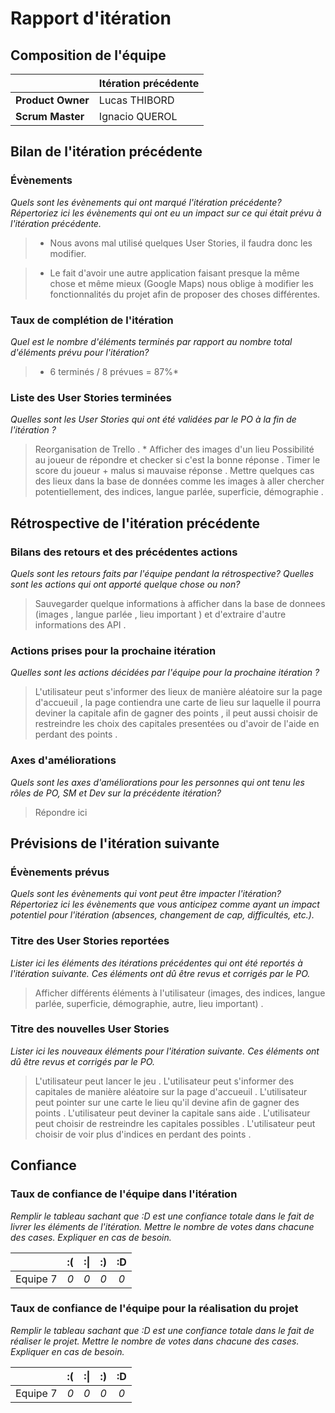 # Rapport d'itération  

## Composition de l'équipe 


|  &nbsp;                 | Itération précédente     |
| -------------           |-------------             |
| **Product Owner**       | Lucas THIBORD                       |
| **Scrum Master**        | Ignacio QUEROL                       |

## Bilan de l'itération précédente  
### Évènements 
*Quels sont les évènements qui ont marqué l'itération précédente? Répertoriez ici les évènements qui ont eu un impact sur ce qui était prévu à l'itération précédente.*
> - Nous avons mal utilisé quelques User Stories, il faudra donc les modifier.

> - Le fait d'avoir une autre application faisant presque la même chose et même mieux (Google Maps) nous oblige à modifier les fonctionnalités du projet afin de proposer des choses différentes.


### Taux de complétion de l'itération  
*Quel est le nombre d'éléments terminés par rapport au nombre total d'éléments prévu pour l'itération?*
> * 6 terminés / 8 prévues = 87%*

### Liste des User Stories terminées
*Quelles sont les User Stories qui ont été validées par le PO à la fin de l'itération ?*
> Reorganisation de Trello . *
> Afficher des images d'un lieu
> Possibilité au joueur de répondre et checker si c'est la bonne réponse .
> Timer le score du joueur + malus si mauvaise réponse .
> Mettre quelques cas des lieux dans la base de données comme les images à aller chercher potentiellement, des indices, langue parlée, superficie, démographie .
## Rétrospective de l'itération précédente
  
### Bilans des retours et des précédentes actions 
*Quels sont les retours faits par l'équipe pendant la rétrospective? Quelles sont les actions qui ont apporté quelque chose ou non?*
> Sauvegarder quelque informations à afficher dans la base de donnees (images , langue parlée , lieu important ) et d'extraire d'autre informations des API .

### Actions prises pour la prochaine itération
*Quelles sont les actions décidées par l'équipe pour la prochaine itération ?*
> L'utilisateur peut s'informer des lieux de manière aléatoire sur la page d'accueuil , la page contiendra une carte de lieu  sur laquelle il pourra deviner la capitale afin de gagner des points , il peut aussi choisir de restreindre les choix des capitales presentées ou d'avoir de l'aide en perdant des points . 
 
### Axes d'améliorations 
*Quels sont les axes d'améliorations pour les personnes qui ont tenu les rôles de PO, SM et Dev sur la précédente itération?*
> Répondre ici

## Prévisions de l'itération suivante  
### Évènements prévus  
*Quels sont les évènements qui vont peut être impacter l'itération? Répertoriez ici les évènements que vous anticipez comme ayant un impact potentiel pour l'itération (absences, changement de cap, difficultés, etc.).*
> 

### Titre des User Stories reportées  
*Lister ici les éléments des itérations précédentes qui ont été reportés à l'itération suivante. Ces éléments ont dû être revus et corrigés par le PO.*
> Afficher différents éléments à l'utilisateur (images, des indices, langue parlée, superficie, démographie, autre, lieu important) .

### Titre des nouvelles User Stories  
*Lister ici les nouveaux éléments pour l'itération suivante. Ces éléments ont dû être revus et corrigés par le PO.*
> L'utilisateur peut lancer le jeu .
> L'utilisateur peut s'informer des capitales de manière aléatoire sur la page d'accueuil .
> L'utilisateur peut pointer sur une carte le lieu qu'il devine afin de gagner des points .
> L'utilisateur peut deviner la capitale sans aide .
> L'utilisateur peut choisir de restreindre les capitales possibles .
> L'utilisateur peut choisir de voir plus d'indices en perdant des points .


## Confiance 
### Taux de confiance de l'équipe dans l'itération  
*Remplir le tableau sachant que :D est une confiance totale dans le fait de livrer les éléments de l'itération. Mettre le nombre de votes dans chacune des cases. Expliquer en cas de besoin.*

|          	| :( 	| :&#124; 	| :) 	| :D 	|
|:--------:	|:----:	|:----:	    |:----:	|:----:	|
| Equipe 7 	|  *0* 	|  *0* 	    |  *0* 	|  *0* 	|

### Taux de confiance de l'équipe pour la réalisation du projet 
*Remplir le tableau sachant que :D est une confiance totale dans le fait de réaliser le projet. Mettre le nombre de votes dans chacune des cases. Expliquer en cas de besoin.*

|          	| :( 	| :&#124; 	| :) 	| :D 	|
|:--------:	|:----:	|:----:	    |:----:	|:----:	|
| Equipe 7 	|  *0* 	|  *0* 	    |  *0* 	|  *0* 	|

 
 
